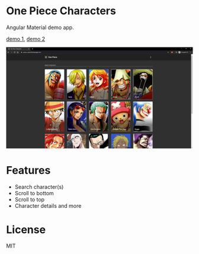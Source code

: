 
# One Piece Characters

Angular Material demo app.

[demo 1], [demo 2]

[demo 1]: https://anime-select.firebaseapp.com/
[demo 2]: https://anime-select.firebaseapp.com/

![alt-text](src/assets/preview.png "Hover text")

# Features

- Search character(s)
- Scroll to bottom
- Scroll to top
- Character details and more

# License

MIT